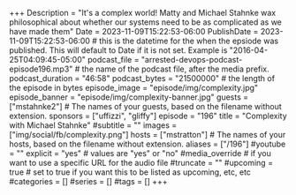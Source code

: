 +++
Description = "It's a complex world! Matty and Michael Stahnke wax philosophical about whether our systems need to be as complicated as we have made them"
Date = 2023-11-09T15:22:53-06:00
PublishDate = 2023-11-09T15:22:53-06:00 # this is the datetime for the when the epsiode was published. This will default to Date if it is not set. Example is "2016-04-25T04:09:45-05:00"
podcast_file = "arrested-devops-podcast-episode196.mp3" # the name of the podcast file, after the media prefix.
podcast_duration = "46:58"
podcast_bytes = "21500000" # the length of the episode in bytes
episode_image = "episode/img/complexity.jpg"
episode_banner = "episode/img/complexity-banner.jpg"
guests = ["mstahnke2"] # The names of your guests, based on the filename without extension.
sponsors = ["uffizzi", "gliffy"]
episode = "196"
title = "Complexity with Michael Stahnke"
#subtitle = ""
images = ["img/social/fb/complexity.png"]
hosts = ["mstratton"] # The names of your hosts, based on the filename without extension.
aliases = ["/196"]
#youtube = ""
explicit = "yes" # values are "yes" or "no"
#media_override # if you want to use a specific URL for the audio file
#truncate = ""
#upcoming = true # set to true if you want this to be listed as upcoming, etc, etc
#categories = []
#series = []
#tags = []
+++
